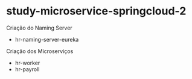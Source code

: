 # study-microservice-springcloud-2

Criação do Naming Server
  - hr-naming-server-eureka
  
Criação dos Microserviços
  - hr-worker
  - hr-payroll
